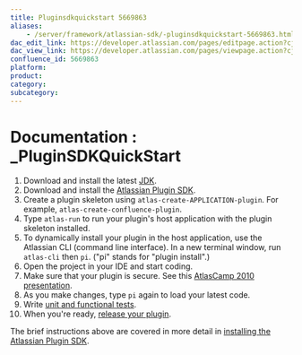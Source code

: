 ```yaml
---
title: Pluginsdkquickstart 5669863
aliases:
    - /server/framework/atlassian-sdk/-pluginsdkquickstart-5669863.html
dac_edit_link: https://developer.atlassian.com/pages/editpage.action?cjm=wozere&pageId=5669863
dac_view_link: https://developer.atlassian.com/pages/viewpage.action?cjm=wozere&pageId=5669863
confluence_id: 5669863
platform:
product:
category:
subcategory:
---
```

# Documentation : \_PluginSDKQuickStart

1.  Download and install the latest <a href="http://java.sun.com/" class="external-link">JDK</a>.
2.  Download and install the <a href="https://maven.atlassian.com/public/com/atlassian/amps/atlassian-plugin-sdk" class="external-link">Atlassian Plugin SDK</a>.
3.  Create a plugin skeleton using `atlas-create-APPLICATION-plugin`. For example, `atlas-create-confluence-plugin`.
4.  Type `atlas-run` to run your plugin's host application with the plugin skeleton installed.
5.  To dynamically install your plugin in the host application, use the Atlassian CLI (command line interface). In a new terminal window, run `atlas-cli` then `pi`. ("pi" stands for "plugin install".)
6.  Open the project in your IDE and start coding.
7.  Make sure that your plugin is secure. See this <a href="http://confluence.atlassian.com/display/ATL/Securing+your+Plugin" class="external-link">AtlasCamp 2010 presentation</a>.
8.  As you make changes, type `pi` again to load your latest code.
9.  Write [unit and functional tests](https://developer.atlassian.com/pages/viewpage.action?pageId=2818653).
10. When you're ready, [release your plugin](/server/framework/atlassian-sdk/packaging-and-releasing-your-plugin).

The brief instructions above are covered in more detail in [installing the Atlassian Plugin SDK](/server/framework/atlassian-sdk/set-up-the-atlassian-plugin-sdk-and-build-a-project).

















































































































































































































































































































